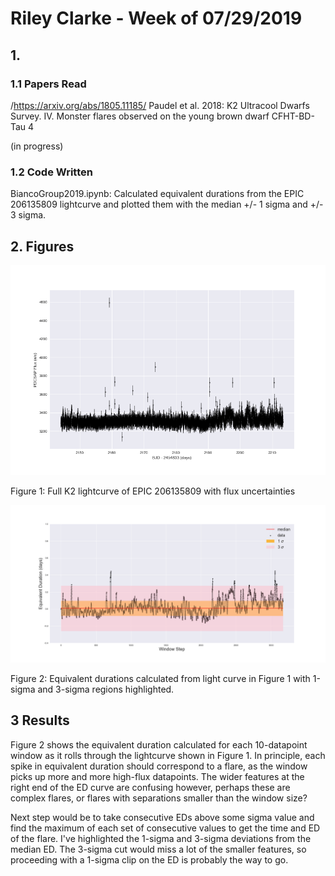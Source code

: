 # Riley Clarke - Week of 07/29/2019

## 1. 

### 1.1 Papers Read

/<https://arxiv.org/abs/1805.11185/> Paudel et al. 2018: K2 Ultracool Dwarfs Survey. IV. Monster flares observed on the young brown dwarf CFHT-BD-Tau 4

(in progress)

### 1.2 Code Written

BiancoGroup2019.ipynb: Calculated equivalent durations from the EPIC 206135809 lightcurve and plotted them with the median +/- 1 sigma and +/- 3 sigma. 

 
## 2. Figures

![](Figures/EPIC206135809_lc.png?raw=true)

Figure 1: Full K2 lightcurve of EPIC 206135809 with flux uncertainties

![](Figures/ED_cuts.png?raw=true)

Figure 2: Equivalent durations calculated from light curve in Figure 1 with 1-sigma and 3-sigma regions highlighted. 

## 3 Results 

Figure 2 shows the equivalent duration calculated for each 10-datapoint window as it rolls through the lightcurve shown in Figure 1. In principle, each spike in equivalent duration should correspond to a flare, as the window picks up more and more high-flux datapoints. The wider features at the right end of the ED curve are confusing however, perhaps these are complex flares, or flares with separations smaller than the window size? 

Next step would be to take consecutive EDs above some sigma value and find the maximum of each set of consecutive values to get the time and ED of the flare. I've highlighted the 1-sigma and 3-sigma deviations from the median ED. The 3-sigma cut would miss a lot of the smaller features, so proceeding with a 1-sigma clip on the ED is probably the way to go. 